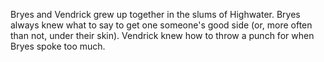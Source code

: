 Bryes and Vendrick grew up together in the slums of Highwater. Bryes always knew what to say to get one someone's good side (or, more often than not, under their skin). Vendrick knew how to throw a punch for when Bryes spoke too much.

